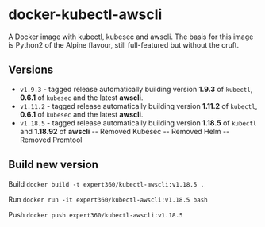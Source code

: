 # docker-kubectl-awscli

A Docker image with kubectl, kubesec and awscli. The basis for this image is Python2 of the Alpine flavour, still full-featured but without the cruft.

## Versions

- ``v1.9.3`` - tagged release automatically building version **1.9.3** of ``kubectl``, **0.6.1** of `kubesec` and the latest **awscli**.
- ``v1.11.2`` - tagged release automatically building version **1.11.2** of ``kubectl``, **0.6.1** of `kubesec` and the latest **awscli**.
- ``v1.18.5`` - tagged release automatically building version **1.18.5** of ``kubectl`` and **1.18.92** of **awscli**
-- Removed Kubesec
-- Removed Helm
-- Removed Promtool

## Build new version

Build
`docker build -t expert360/kubectl-awscli:v1.18.5 .`

Run
`docker run -it expert360/kubectl-awscli:v1.18.5 bash`

Push
`docker push expert360/kubectl-awscli:v1.18.5`